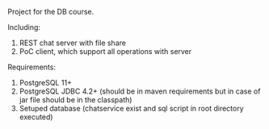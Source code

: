 Project for the DB course.

Including:
1) REST chat server with file share
2) PoC client, which support all operations with server

Requirements:
1) PostgreSQL 11+
2) PostgreSQL JDBC 4.2+ (should be in maven requirements but in case of jar file should be in the classpath)
3) Setuped database (chatservice exist and sql script in root directory executed)